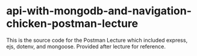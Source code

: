 # api-with-mongodb-and-navigation-chicken-postman-lecture

This is the source code for the Postman Lecture which included express, ejs, dotenv, and mongoose. Provided after lecture for reference.